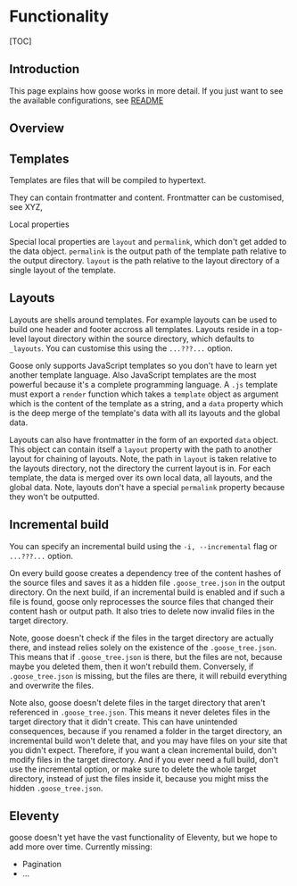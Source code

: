 # Functionality

[TOC]


<!-- todo: finish -->

## Introduction

This page explains how goose works in more detail. If you just want to see the available configurations, see [README](./README.md)



## Overview

<!-- 


layout / data directory: must be in top level of source folder, can use ignoredFilename
 -->

## Templates

Templates are files that will be compiled to hypertext.

They can contain frontmatter and content. Frontmatter can be customised, see XYZ, 


Local properties

Special local properties are `layout` and `permalink`, which don't get added to the data object. `permalink` is the output path of the template path relative to the output directory. `layout` is the path relative to the layout directory of a single layout of the template.


## Layouts

Layouts are shells around templates. For example layouts can be used to build one header and footer accross all templates. Layouts reside in a top-level layout directory within the source directory, which defaults to `_layouts`. You can customise this using the `...???...` option.

Goose only supports JavaScript templates so you don't have to learn yet another template language. Also JavaScript templates are the most powerful because it's a complete programming language. A `.js` template must export a `render` function which takes a `template` object as argument which is the content of the template as a string, and a `data` property which is the deep merge of the template's data with all its layouts and the global data.

Layouts can also have frontmatter in the form of an exported `data` object. This object can contain itself a `layout` property with the path to another layout for chaining of layouts. Note, the path in `layout` is taken relative to the layouts directory, not the directory the current layout is in. For each template, the data is merged over its own local data, all layouts, and the global data. Note, layouts don't have a special `permalink` property because they won't be outputted.



## Incremental build

You can specify an incremental build using the `-i, --incremental` flag or `...???...` option.

On every build goose creates a dependency tree of the content hashes of the source files and saves it as a hidden file `.goose_tree.json` in the output directory. On the next build, if an incremental build is enabled and if such a file is found, goose only reprocesses the source files that changed their content hash or output path. It also tries to delete now invalid files in the target directory.

Note, goose doesn't check if the files in the target directory are actually there, and instead relies solely on the existence of the `.goose_tree.json`. This means that if `.goose_tree.json` is there, but the files are not, because maybe you deleted them, then it won't rebuild them. Conversely, if `.goose_tree.json` is missing, but the files are there, it will rebuild everything and overwrite the files.

Note also, goose doesn't delete files in the target directory that aren't referenced in `.goose_tree.json`. This means it never deletes files in the target directory that it didn't create. This can have unintended consequences, because if you renamed a folder in the target directory, an incremental build won't delete that, and you may have files on your site that you didn't expect. Therefore, if you want a clean incremental build, don't modify files in the target directory. And if you ever need a full build, don't use the incremental option, or make sure to delete the whole target directory, instead of just the files inside it, because you might miss the hidden `.goose_tree.json`.

## Eleventy

goose doesn't yet have the vast functionality of Eleventy, but we hope to add more over time. Currently missing:

- Pagination
- ...